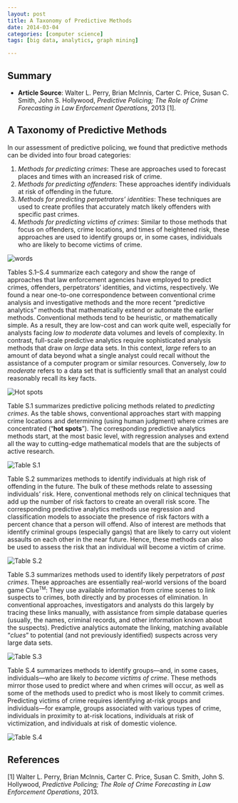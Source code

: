 ```yaml
---
layout: post
title: A Taxonomy of Predictive Methods
date: 2014-03-04
categories: [computer science]
tags: [big data, analytics, graph mining]

---
```


Summary
---
* **Article Source**: Walter L. Perry, Brian McInnis, Carter C. Price, Susan C. Smith, John S. Hollywood, *Predictive Policing; The Role of Crime Forecasting in Law Enforcement Operations*, 2013 [1].


A Taxonomy of Predictive Methods
---
In our assessment of predictive policing, we found that predictive methods can be divided into four broad categories:
1. *Methods for predicting crimes*: These are approaches used to forecast places and times with an increased risk of crime.2. *Methods for predicting offenders*: These approaches identify individuals at risk of offending in the future.3. *Methods for predicting perpetrators’ identities*: These techniques are used to create profiles that accurately match likely offenders with specific past crimes.4. *Methods for predicting victims of crimes*: Similar to those methods that focus on offenders, crime locations, and times of heightened risk, these approaches are used to identify groups or, in some cases, individuals who are likely to become victims of crime.

![words](http://sungsoo.github.com/images/predictive-policing_3.png)Tables S.1–S.4 summarize each category and show the range of approaches thatlaw enforcement agencies have employed to predict crimes, offenders, perpetrators’ identities, and victims, respectively. We found a near one-to-one correspondence between conventional crime analysis and investigative methods and the more recent “predictive analytics” methods that mathematically extend or automate the earlier methods. Conventional methods tend to be heuristic, or mathematically simple. As a result, they are low-cost and can work quite well, especially for analysts facing *low to moderate* data volumes and levels of complexity. In contrast, full-scale predictive analytics require sophisticated analysis methods that draw on *large* data sets. In this context, *large* refers to an amount of data beyond what a single analyst could recall without the assistance of a computer program or similar resources. Conversely, *low to moderate* refers to a data set that is sufficiently small that an analyst could reasonably recall its key facts.


![Hot spots](http://sungsoo.github.com/images/predictive_policing-large.jpg)
Table S.1 summarizes predictive policing methods related to *predicting crimes*. As the table shows, conventional approaches start with mapping crime locations and determining (using human judgment) where crimes are concentrated (“**hot spots**”). The corresponding predictive analytics methods start, at the most basic level, with regression analyses and extend all the way to cutting-edge mathematical models that are the subjects of active research.![Table S.1](http://sungsoo.github.com/images/table-s1.png)
Table S.2 summarizes methods to identify individuals at high risk of offending in the future. The bulk of these methods relate to assessing individuals’ risk. Here, conventional methods rely on clinical techniques that add up the number of risk factors to create an overall risk score. The corresponding predictive analytics methods use regression and classification models to associate the presence of risk factors with a percent chance that a person will offend. Also of interest are methods that identify criminal groups (especially gangs) that are likely to carry out violent assaults on each other in the near future. Hence, these methods can also be used to assess the risk that an individual will become a victim of crime.
![Table S.2](http://sungsoo.github.com/images/table-s2.png)Table S.3 summarizes methods used to identify likely perpetrators of *past crimes*. These approaches are essentially real-world versions of the board game Clue<sup><small>TM</small></sup>: They use available information from crime scenes to link suspects to crimes, both directly and by processes of elimination. In conventional approaches, investigators and analysts do this largely by tracing these links manually, with assistance from simple database queries (usually, the names, criminal records, and other information known about the suspects). Predictive analytics automate the linking, matching available “*clues*” to potential (and not previously identified) suspects across very large data sets.
![Table S.3](http://sungsoo.github.com/images/table-s3.png)Table S.4 summarizes methods to identify groups—and, in some cases, individuals—who are likely to *become victims of crime*. These methods mirror those used to predict where and when crimes will occur, as well as some of the methods used to predict who is most likely to commit crimes. Predicting victims of crime requires identifying at-risk groups and individuals—for example, groups associated with various types of crime, individuals in proximity to at-risk locations, individuals at risk of victimization, and individuals at risk of domestic violence.
![Table S.4](http://sungsoo.github.com/images/table-s4.png)
References
---
[1] Walter L. Perry, Brian McInnis, Carter C. Price, Susan C. Smith, John S. Hollywood, *Predictive Policing; The Role of Crime Forecasting in Law Enforcement Operations*, 2013.
